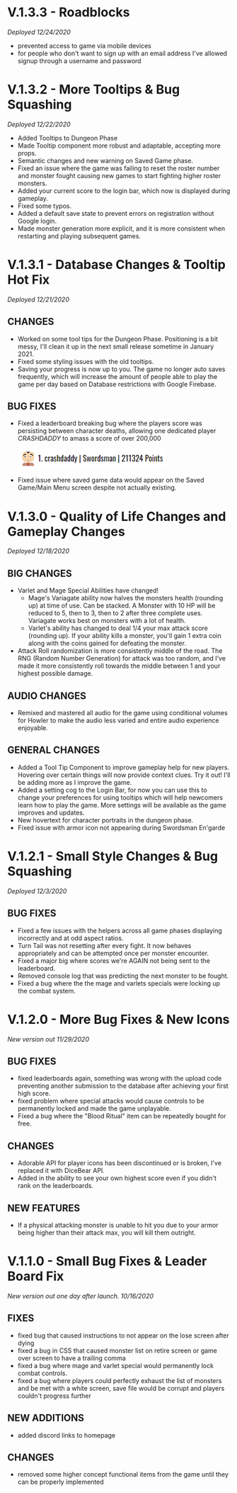 # V.1.3.3 - Roadblocks
*Deployed 12/24/2020*
- prevented access to game via mobile devices
- for people who don't want to sign up with an email address I've allowed signup through a username and password


# V.1.3.2 - More Tooltips & Bug Squashing
*Deployed 12/22/2020*
- Added Tooltips to Dungeon Phase
- Made Tooltip component more robust and adaptable, accepting more props.
- Semantic changes and new warning on Saved Game phase.
- Fixed an issue where the game was failing to reset the roster number and monster fought causing new games to start fighting higher roster monsters.
- Added your current score to the login bar, which now is displayed during gameplay.
- Fixed some typos.
- Added a default save state to prevent errors on registration without Google login.
- Made monster generation more explicit, and it is more consistent when restarting and playing subsequent games.


# V.1.3.1 - Database Changes & Tooltip Hot Fix
*Deployed 12/21/2020*

## CHANGES
- Worked on some tool tips for the Dungeon Phase. Positioning is a bit messy, I'll clean it up in the next small release sometime in January 2021.
- Fixed some styling issues with the old tooltips.
- Saving your progress is now up to you. The game no longer auto saves frequently, which will increase the amount of people able to play the game per day based on Database restrictions with Google Firebase.

## BUG FIXES
- Fixed a leaderboard breaking bug where the players score was persisting between character deaths, allowing one dedicated player *CRASHDADDY* to amass a score of over 200,000

   ![CRASHDADDY!!!!!!](public/assets/changelog/crashdaddy.PNG)

- Fixed issue where saved game data would appear on the Saved Game/Main Menu screen despite not actually existing.


# V.1.3.0 - Quality of Life Changes and Gameplay Changes
*Deployed 12/18/2020*

## BIG CHANGES
- Varlet and Mage Special Abilities have changed!
   - Mage's Variagate ability now halves the monsters health (rounding up) at time of use. Can be stacked. A Monster with 10 HP will be reduced to 5, then to 3, then to 2 after three complete uses. Variagate works best on monsters with a lot of health.
   - Varlet's ability has changed to deal 1/4 your max attack score (rounding up). If your ability kills a monster, you'll gain 1 extra coin along with the coins gained for defeating the monster.
- Attack Roll randomization is more consistently middle of the road. The RNG (Random Number Generation) for attack was too random, and I’ve made it more consistently roll towards the middle between 1 and your highest possible damage.

## AUDIO CHANGES
- Remixed and mastered all audio for the game using conditional volumes for Howler to make the audio less varied and entire audio experience enjoyable.

## GENERAL CHANGES
- Added a Tool Tip Component to improve gameplay help for new players. Hovering over certain things will now provide context clues. Try it out! I'll be adding more as I improve the game.
- Added a setting cog to the Login Bar, for now you can use this to change your preferences for using tooltips which will help newcomers learn how to play the game. More settings will be available as the game improves and updates.
- New hovertext for character portraits in the dungeon phase.
- Fixed issue with armor icon not appearing during Swordsman En'garde

# V.1.2.1 - Small Style Changes & Bug Squashing
*Deployed 12/3/2020*

## BUG FIXES
- Fixed a few issues with the helpers across all game phases displaying incorrectly and at odd aspect ratios.
- Turn Tail was not resetting after every fight. It now behaves appropriately and can be attempted once per monster encounter.
- Fixed a major big where scores we're AGAIN not being sent to the leaderboard.
- Removed console log that was predicting the next monster to be fought.
- Fixed a bug where the the mage and varlets specials were locking up the combat system.

# V.1.2.0 - More Bug Fixes & New Icons
*New version out 11/29/2020*

## BUG FIXES
- fixed leaderboards again, something was wrong with the upload code preventing another submission to the database after achieving your first high score.
- fixed problem where special attacks would cause controls to be permanently locked and made the game unplayable.
- Fixed a bug where the "Blood Ritual" item can be repeatedly bought for free.

## CHANGES
- Adorable API for player icons has been discontinued or is broken, I've replaced it with DiceBear API.
- Added in the ability to see your own highest score even if you didn't rank on the leaderboards.

## NEW FEATURES
- If a physical attacking monster is unable to hit you due to your armor being higher than their attack max, you will kill them outright.

# V.1.1.0 - Small Bug Fixes & Leader Board Fix
*New version out one day after launch. 10/16/2020*

## FIXES
- fixed bug that caused instructions to not appear on the lose screen after dying
- fixed a bug in CSS that caused monster list on retire screen or game over screen to have a trailing comma
- fixed a bug where mage and varlet special would permanently lock combat controls.
- fixed a bug where players could perfectly exhaust the list of monsters and be met with a white screen, save file would be corrupt and players couldn't progress further

## NEW ADDITIONS
- added discord links to homepage

## CHANGES
- removed some higher concept functional items from the game until they can be properly implemented